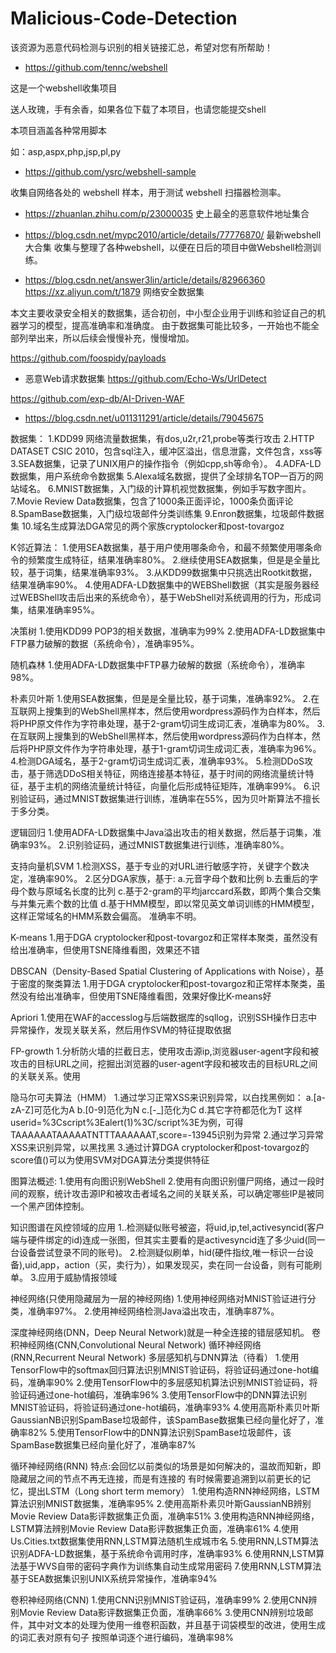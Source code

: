 # Malicious-Code-Detection
该资源为恶意代码检测与识别的相关链接汇总，希望对您有所帮助！


- https://github.com/tennc/webshell

这是一个webshell收集项目

送人玫瑰，手有余香，如果各位下载了本项目，也请您能提交shell

本项目涵盖各种常用脚本

如：asp,aspx,php,jsp,pl,py


- https://github.com/ysrc/webshell-sample

收集自网络各处的 webshell 样本，用于测试 webshell 扫描器检测率。


- https://zhuanlan.zhihu.com/p/23000035
史上最全的恶意软件地址集合


- https://blog.csdn.net/mypc2010/article/details/77776870/
最新webshell大合集
收集与整理了各种webshell，以便在日后的项目中做Webshell检测训练。



- https://blog.csdn.net/answer3lin/article/details/82966360
https://xz.aliyun.com/t/1879
网络安全数据集

本文主要收录安全相关的数据集，适合初创，中小型企业用于训练和验证自己的机器学习的模型，提高准确率和准确度。
由于数据集可能比较多，一开始也不能全部列举出来，所以后续会慢慢补充，慢慢增加。


https://github.com/foospidy/payloads


- 恶意Web请求数据集
https://github.com/Echo-Ws/UrlDetect

https://github.com/exp-db/AI-Driven-WAF





- https://blog.csdn.net/u011311291/article/details/79045675

数据集：
1.KDD99 网络流量数据集，有dos,u2r,r21,probe等类行攻击
2.HTTP DATASET CSIC 2010，包含sql注入，缓冲区溢出，信息泄露，文件包含，xss等
3.SEA数据集，记录了UNIX用户的操作指令（例如cpp,sh等命令）。
4.ADFA-LD数据集，用户系统命令数据集
5.Alexa域名数据，提供了全球排名TOP一百万的网站域名。
6.MNIST数据集，入门级的计算机视觉数据集，例如手写数字图片。
7.Movie Review Data数据集，包含了1000条正面评论，1000条负面评论
8.SpamBase数据集，入门级垃圾邮件分类训练集
9.Enron数据集，垃圾邮件数据集
10.域名生成算法DGA常见的两个家族cryptolocker和post-tovargoz

K邻近算法：
1.使用SEA数据集，基于用户使用哪条命令，和最不频繁使用哪条命令的频繁度生成特征，结果准确率80%。
2.继续使用SEA数据集，但是是全量比较，基于词集，结果准确率93%。
3.从KDD99数据集中只挑选出Rootkit数据，结果准确率90%。
4.使用ADFA-LD数据集中的WEBShell数据（其实是服务器经过WEBShell攻击后出来的系统命令），基于WebShell对系统调用的行为，形成词集，结果准确率95%。

决策树
1.使用KDD99 POP3的相关数据，准确率为99%
2.使用ADFA-LD数据集中FTP暴力破解的数据（系统命令），准确率95%。

随机森林
1.使用ADFA-LD数据集中FTP暴力破解的数据（系统命令），准确率98%。

朴素贝叶斯
1.使用SEA数据集，但是是全量比较，基于词集，准确率92%。
2.在互联网上搜集到的WebShell黑样本，然后使用wordpress源码作为白样本，然后将PHP原文件作为字符串处理，基于2-gram切词生成词汇表，准确率为80%。
3.在互联网上搜集到的WebShell黑样本，然后使用wordpress源码作为白样本，然后将PHP原文件作为字符串处理，基于1-gram切词生成词汇表，准确率为96%。
4.检测DGA域名，基于2-gram切词生成词汇表，准确率93%。
5.检测DDoS攻击，基于筛选DDoS相关特征，网络连接基本特征，基于时间的网络流量统计特征，基于主机的网络流量统计特征，向量化后形成特征矩阵，准确率99%。
6.识别验证码，通过MNIST数据集进行训练，准确率在55%，因为贝叶斯算法不擅长于多分类。

逻辑回归
1.使用ADFA-LD数据集中Java溢出攻击的相关数据，然后基于词集，准确率93%。
2.识别验证码，通过MNIST数据集进行训练，准确率80%。

支持向量机SVM
1.检测XSS，基于专业的对URL进行敏感字符，关键字个数决定，准确率90%。
2.区分DGA家族，基于:
a.元音字母个数和比例
b.去重后的字母个数与原域名长度的比列
c.基于2-gram的平均jarccard系数，即两个集合交集与并集元素个数的比值
d.基于HMM模型，即以常见英文单词训练的HMM模型，这样正常域名的HMM系数会偏高。
准确率不明。

K-means
1.用于DGA cryptolocker和post-tovargoz和正常样本聚类，虽然没有给出准确率，但使用TSNE降维看图，效果还不错

DBSCAN（Density-Based Spatial Clustering of Applications with Noise），基于密度的聚类算法
1.用于DGA cryptolocker和post-tovargoz和正常样本聚类，虽然没有给出准确率，但使用TSNE降维看图，效果好像比K-means好

Apriori
1.使用在WAF的accesslog与后端数据库的sqllog，识别SSH操作日志中异常操作，发现关联关系，然后用作SVM的特征提取依据

FP-growth
1.分析防火墙的拦截日志，使用攻击源ip,浏览器user-agent字段和被攻击的目标URL之间，挖掘出浏览器的user-agent字段和被攻击的目标URL之间的关联关系。使用

隐马尔可夫算法（HMM）
1.通过学习正常XSS来识别异常，以白找黑例如：
a.[a-zA-Z]可范化为A
b.[0-9]范化为N
c.[-_]范化为C
d.其它字符都范化为T
这样userid=%3Cscript%3Ealert(1)%3C/script%3E为例，可得TAAAAAATAAAAATNTTTAAAAAAT,score=-13945识别为异常
2.通过学习异常XSS来识别异常，以黑找黑
3.通过计算DGA cryptolocker和post-tovargoz的score值()可以为使用SVM对DGA算法分类提供特征

图算法概述:
1.使用有向图识别WebShell
2.使用有向图识别僵尸网络，通过一段时间的观察，统计攻击源IP和被攻击者域名之间的关联关系，可以确定哪些IP是被同
一个黑产团体控制。

知识图谱在风控领域的应用
1..检测疑似账号被盗，将uid,ip,tel,activesyncid(客户端与硬件绑定的id)连成一张图，但其实主要看的是activesyncid连了多少uid(同一台设备尝试登录不同的账号)。
2.检测疑似刷单，hid(硬件指纹,唯一标识一台设备),uid,app，action（买，卖行为），如果发现买，卖在同一台设备，则有可能刷单。
3.应用于威胁情报领域

神经网络(只使用隐藏层为一层的神经网络)
1.使用神经网络对MNIST验证进行分类，准确率97%。
2.使用神经网络检测Java溢出攻击，准确率87%。

深度神经网络(DNN，Deep Neural Network)就是一种全连接的错层感知机。
卷积神经网络(CNN,Convolutional Neural Network)
循环神经网络(RNN,Recurrent Neural Network)
多层感知机与DNN算法（待看）
1.使用TensorFlow中的softmax回归算法识别MNIST验证码，将验证码通过one-hot编码，准确率90%
2.使用TensorFlow中的多层感知机算法识别MNIST验证码，将验证码通过one-hot编码，准确率96%
3.使用TensorFlow中的DNN算法识别MNIST验证码，将验证码通过one-hot编码，准确率93%
4.使用高斯朴素贝叶斯GaussianNB识别SpamBase垃圾邮件，该SpamBase数据集已经向量化好了，准确率82%
5.使用TensorFlow中的DNN算法识别SpamBase垃圾邮件，该SpamBase数据集已经向量化好了，准确率87%

循环神经网络(RNN)
特点:会回忆以前类似的场景是如何解决的，温故而知新，即隐藏层之间的节点不再无连接，而是有连接的
有时候需要追溯到以前更长的记忆，提出LSTM（Long short term memory）
1.使用构造RNN神经网络，LSTM算法识别MNIST数据集，准确率95%
2.使用高斯朴素贝叶斯GaussianNB辨别Movie Review Data影评数据集正负面，准确率51%
3.使用构造RNN神经网络，LSTM算法辨别Movie Review Data影评数据集正负面，准确率61%
4.使用Us.Cities.txt数据集使用RNN,LSTM算法随机生成城市名
5.使用RNN,LSTM算法识别ADFA-LD数据集，基于系统命令调用时序，准确率93%
6.使用RNN,LSTM算法基于WVS自带的密码字典作为训练集自动生成常用密码
7.使用RNN,LSTM算法基于SEA数据集识别UNIX系统异常操作，准确率94%

卷积神经网络(CNN)
1.使用CNN识别MNIST验证码，准确率99%
2.使用CNN辨别Movie Review Data影评数据集正负面，准确率66%
3.使用CNN辨别垃圾邮件，其中对文本的处理为使用一维卷积函数，并且基于词袋模型的改进，使用生成的词汇表对原有句子
按照单词逐个进行编码，准确率98%



